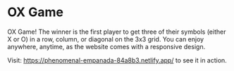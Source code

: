 # OX Game

OX Game! The winner is the first player to get three of their symbols (either X or O) in a row, column, or diagonal on the 3x3 grid. You can enjoy anywhere, anytime, as the website comes with a responsive design.

Visit: https://phenomenal-empanada-84a8b3.netlify.app/ to see it in action.
